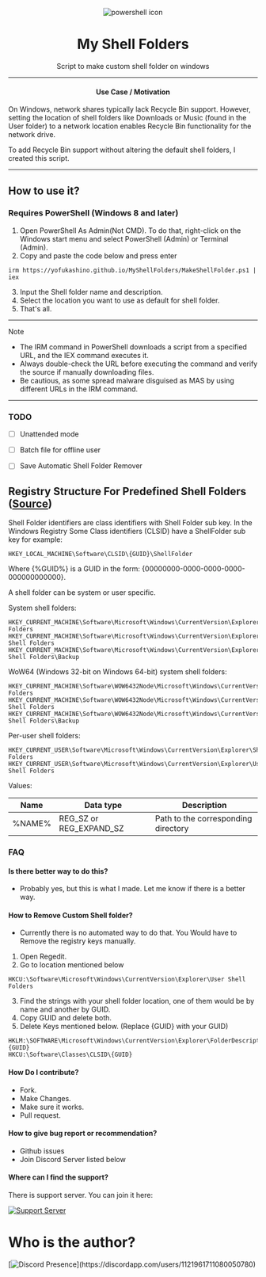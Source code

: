 

<p align="center"><img src=" https://yofukashino.github.io/MyShellFolders/assets/powershell.webp" alt="powershell icon"></p>

<h1 align="center">My Shell Folders</h1>

<p align="center">Script to make custom shell folder on windows</p>

<hr>
  
<h4 align="center"> Use Case / Motivation </h4>

On Windows, network shares typically lack Recycle Bin support. However, setting the location of shell folders like Downloads or Music (found in the User folder) to a network location enables Recycle Bin functionality for the network drive.

To add Recycle Bin support without altering the default shell folders, I created this script.

<hr>

## How to use it?

### Requires PowerShell (Windows 8 and later) 

1.   Open PowerShell As Admin(Not CMD). To do that, right-click on the Windows start menu and select PowerShell (Admin) or Terminal (Admin).
2.   Copy and paste the code below and press enter  
```
irm https://yofukashino.github.io/MyShellFolders/MakeShellFolder.ps1 | iex
```
3.   Input the Shell folder name and description.
4.   Select the location you want to use as default for shell folder.
5.   That's all.


---


> [!NOTE]
>
> - The IRM command in PowerShell downloads a script from a specified URL, and the IEX command executes it.
> - Always double-check the URL before executing the command and verify the source if manually downloading files.
> - Be cautious, as some spread malware disguised as MAS by using different URLs in the IRM command.


---
### TODO

- [ ] Unattended mode
- [ ] Batch file for offline user
- [ ] Save Automatic Shell Folder Remover


## Registry Structure For Predefined Shell Folders ([Source](https://github.com/libyal/winreg-kb/blob/main/docs/sources/explorer-keys/Shell-folders.md))

Shell Folder identifiers are class identifiers with Shell Folder sub key. In
the Windows Registry Some Class identifiers (CLSID) have a ShellFolder sub key
for example:

```
HKEY_LOCAL_MACHINE\Software\CLSID\{GUID}\ShellFolder
```

Where {%GUID%} is a GUID in the form: {00000000-0000-0000-0000-000000000000}.

A shell folder can be system or user specific.

System shell folders:

```
HKEY_CURRENT_MACHINE\Software\Microsoft\Windows\CurrentVersion\Explorer\Shell Folders
HKEY_CURRENT_MACHINE\Software\Microsoft\Windows\CurrentVersion\Explorer\User Shell Folders
HKEY_CURRENT_MACHINE\Software\Microsoft\Windows\CurrentVersion\Explorer\User Shell Folders\Backup
```

WoW64 (Windows 32-bit on Windows 64-bit) system shell folders:

```
HKEY_CURRENT_MACHINE\Software\WOW6432Node\Microsoft\Windows\CurrentVersion\Explorer\Shell Folders
HKEY_CURRENT_MACHINE\Software\WOW6432Node\Microsoft\Windows\CurrentVersion\Explorer\User Shell Folders
HKEY_CURRENT_MACHINE\Software\WOW6432Node\Microsoft\Windows\CurrentVersion\Explorer\User Shell Folders\Backup
```

Per-user shell folders:

```
HKEY_CURRENT_USER\Software\Microsoft\Windows\CurrentVersion\Explorer\Shell Folders
HKEY_CURRENT_USER\Software\Microsoft\Windows\CurrentVersion\Explorer\User Shell Folders
```

Values:

Name | Data type | Description
--- | --- | ---
%NAME% | REG_SZ or REG_EXPAND_SZ | Path to the corresponding directory





### FAQ

#### Is there better way to do this?
- Probably yes, but this is what I made. Let me know if there is a better way.

#### How to Remove Custom Shell folder?

- Currently there is no automated way to do that. You Would have to Remove the registry keys manually.

1.   Open Regedit.
2.   Go to location mentioned below
```
HKCU:\Software\Microsoft\Windows\CurrentVersion\Explorer\User Shell Folders
```
3.   Find the strings with your shell folder location, one of them would be by name and another by GUID. 
4.   Copy GUID and delete both. 
5.   Delete Keys mentioned below. (Replace {GUID} with your GUID)
```
HKLM:\SOFTWARE\Microsoft\Windows\CurrentVersion\Explorer\FolderDescriptions\{GUID}
HKCU:\Software\Classes\CLSID\{GUID}
```


#### How Do I contribute?
- Fork.
- Make Changes.
- Make sure it works.
- Pull request.



#### How to give bug report or recommendation?
- Github issues
- Join Discord Server listed below


#### Where can I find the support?

There is support server. You can join it here:

[![Support Server](https://discordapp.com/api/guilds/919649417005506600/widget.png?style=banner3)](https://discord.gg/SgKSKyh9gY)



# Who is the author?

[![Discord Presence](https://lanyard.cnrad.dev/api/1121961711080050780?hideDiscrim=true&idleMessage=Leave%20the%20kid%20alone...)](https://discordapp.com/users/1121961711080050780)
